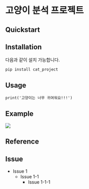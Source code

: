  고양이 분석 프로젝트
====================

 __Quickstart__
---------------

## **Installation**

다음과 같이 설치 가능합니다.

<pre><code>pip install cat_project</code></pre>

## __Usage__


<pre><code>print('고양이는 너무 귀여워요!!!')</code></pre>

## **Example**

<img src="https://yt3.ggpht.com/ytc/AMLnZu94eaamzW_-W-3iQJsmTd5etFCqEDDlkNynJar-sw=s176-c-k-c0x00ffffff-no-rj-mo"/>

## **Reference**

## **Issue**
* Issue 1
  - Issue 1-1
    + Issue 1-1-1






